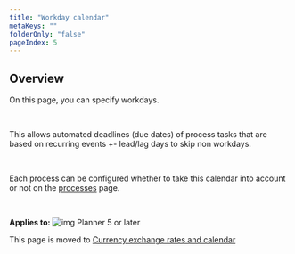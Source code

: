 ```yaml
---
title: "Workday calendar"
metaKeys: ""
folderOnly: "false"
pageIndex: 5
---
```

## Overview
On this page, you can specify workdays.

<br/>

This allows automated deadlines (due dates) of process tasks that are based on recurring events +- lead/lag days to skip non workdays.

<br/>

Each process can be configured whether to take this calendar into account or not on the [processes](processes) page.

<br/>

**Applies to:** ![img](https://profitbasedocs.blob.core.windows.net/icons/yes-icon.png) Planner 5 or later

This page is moved to [Currency exchange rates and calendar](/planner/workbooks/data-management/currency-exchange-rates-and-calendar)
